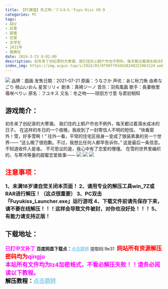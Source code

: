 ```yaml
---
title: 【PC硬盘】冬之吻／フユキス／Fuyu Kiss V0.9
categories: PC
tags:
- ADV
- 后辈
- 甜蜜
- 恋爱
- 女学生
- 2021年
- 戯画社
date: 2024-3-23 8:01:00
description: 初冬来了创纪录的大寒潮。我们住的上鹤户市也不例外，每天都过着滴水成冰的日子。在这样的冬日的一个夜晚，我收到了一封寄信人不明的短信。“快看窗外！雪，好多雪啊！”往外一看，平常的住宅区摇身一变成了银装素裹的另一个世界——
index_img: https://img.acgus.top/i/2024/03/0f90ff83d420240322063124.webp
---
```

![](https://img.acgus.top/i/2024/03/0f90ff83d420240322063124.webp)
品牌：戯画
发售日期：2021-07-21
原画：うなさか
声优：あじ秋刀魚 由希なごり 桃山いおん 星宮リリィ
剧本：真崎ジーノ
音乐：羽鳥風画
歌手：長妻樹里 苺咲べりぃ
原名：フユキス
又名：冬之吻——琼田方寸意 与君初相知

## 游戏简介：
初冬来了创纪录的大寒潮。
我们住的上鹤户市也不例外，每天都过着滴水成冰的日子。
在这样的冬日的一个夜晚，我收到了一封寄信人不明的短信。
“快看窗外！雪，好多雪啊！”
往外一看，平常的住宅区摇身一变成了银装素裹的另一个世界——
“这么晚了很抱歉。不过，我想比任何人都早告诉你。”
这是最后一条信息。
不知道收件人是谁。
不可思议的是，我心中有了恋爱的懵懂。
在雪的世界里编织的，与寒冷等量的甜蜜恋爱故事——
![](https://img.acgus.top/i/2024/03/44bcf1961120240322063126.webp)
![](https://img.acgus.top/i/2024/03/6805d9b23d20240322063128.webp)
![](https://img.acgus.top/i/2024/03/4693219eec20240322063130.webp)






## <font color=#FF0000 >注意事项：</font>
<font size=3><b>1、未满18岁请自觉关闭本页面！
2、请用专业的解压工具win_7Z或RAR进行解压！（这点很重要）
3、PC双击『Fuyukiss_Launcher.exe』运行游戏
4、下载文件前请先保存下来，请不要在线解压！！！这样会导致文件被封，对你也没好处！！！
5、有能力请支持正版！</b></font>

## 下载地址：
<font color=#FF00FF size=3><b>已打中文补丁</b></font>
<b>百度网盘下载点：</b><a href="https://pan.baidu.com/s/1toMVUt0lwdytjzQKZtAIuQ?pwd=9e31" style="color: #87CEEB;"><b>点击跳转</b></a> 提取码:9e31
<a style="padding: 0" href="https://post.qingju.org/AD/"><img style="max-width:100%" src="https://img.acgus.top/i/2024/07/478f689b8021d8d499ab43d21acf137a.gif" alt=""></a>
<b><font color=#FF0000 size=4>网站所有资源解压密码均为</b></font><b><font color=#FF00FF size=4>qingju</font><font color=#FF0000 ></font></b><br><b><font color=#FF00FF size=4>本站所有文件均为lz4加密格式，不看必解压失败！！请务必阅读以下教程。</b></font><br><b><font color=#000 size=4>解压教程：</b><a href="https://post.qingju.org/tutorial/000/" style="color: #87CEEB;"><b>点击跳转</b></a>